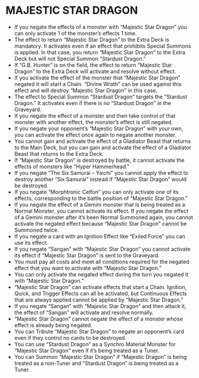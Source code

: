 
# MAJESTIC STAR DRAGON

*   If you negate the effects of a monster with “Majestic Star Dragon” you can only activate 1 of the monster’s effects 1 time.
*   The effect to return “Majestic Star Dragon” to the Extra Deck is mandatory. It activates even if an effect that prohibits Special Summons is applied. In that case, you return “Majestic Star Dragon” to the Extra Deck but will not Special Summon “Stardust Dragon.”
*   If “G.B. Hunter” is on the field, the effect to return “Majestic Star Dragon” to the Extra Deck will activate and resolve without effect.
*   If you activate the effect of the monster that “Majestic Star Dragon” negated it will start a Chain. “Divine Wrath” can be used against this effect and will destroy “Majestic Star Dragon” in this case.
*   The effect to Special Summon “Stardust Dragon” targets the “Stardust Dragon.” It activates even if there is no “Stardust Dragon” in the Graveyard.
*   If you negate the effect of a monster and then take control of that monster with another effect, the monster’s effect is still negated.
*   If you negate your opponent’s “Majestic Star Dragon” with your own, you can activate the effect once again to negate another monster.
*   You cannot gain and activate the effect of a Gladiator Beast that returns to the Main Deck, but you can gain and activate the effect of a Gladiator Beast that returns to the Extra Deck.
*   If “Majestic Star Dragon” is destroyed by battle, it cannot activate the effects of monsters like “Hyper Hammerhead.”
*   If you negate “The Six Samurai – Yaichi” you cannot apply the effect to destroy another “Six Samurai” instead if “Majestic Star Dragon” would be destroyed.
*   If you negate “Morphtronic Celfon” you can only activate one of its effects, corresponding to the battle position of “Majestic Star Dragon.”
*   If you negate the effect of a Gemini monster that is being treated as a Normal Monster, you cannot activate its effect. If you negate the effect of a Gemini monster after it’s been Normal Summoned again, you cannot activate the negated effect because “Majestic Star Dragon” cannot be Summoned twice.
*   If you negate a card with an Ignition Effect like “Exiled Force” you can use its effect.
*   If you negate “Sangan” with “Majestic Star Dragon” you cannot activate its effect if “Majestic Star Dragon” is sent to the Graveyard.
*   You must pay all costs and meet all conditions required for the negated effect that you want to activate with “Majestic Star Dragon.”
*   You can only activate the negated effect during the turn you negated it with “Majestic Star Dragon.”
*   “Majestic Star Dragon” can activate effects that start a Chain. Ignition, Quick, and Trigger Effects can all be activated, but Continuous Effects that are always applied cannot be applied by “Majestic Star Dragon.”
*   If you negate “Sangan” with “Majestic Star Dragon” and then attack it, the effect of “Sangan” will activate and resolve normally.
*   “Majestic Star Dragon” cannot negate the effect of a monster whose effect is already being negated.
*   You can Tribute “Majestic Star Dragon” to negate an opponent’s card even if they control no cards to be destroyed.
*   You can use “Stardust Dragon” as a Synchro Material Monster for “Majestic Star Dragon” even if it’s being treated as a Tuner.
*   You can Summon “Majestic Star Dragon” if “Majestic Dragon” is being treated as a non-Tuner and “Stardust Dragon” is being treated as a Tuner.

  